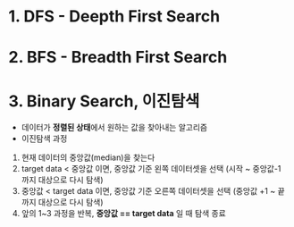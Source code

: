 # 1. DFS - Deepth First Search   

# 2. BFS - Breadth First Search   

# 3. Binary Search, 이진탐색
- 데이터가 **정렬된 상태**에서 원하는 값을 찾아내는 알고리즘
- 이진탐색 과정
1. 현재 데이터의 중앙값(median)을 찾는다
2. target data < 중앙값 이면, 중앙값 기준 왼쪽 데이터셋을 선택 (시작 ~ 중앙값-1 까지 대상으로 다시 탐색) 
3. 중앙값 < target data 이면, 중앙값 기준 오른쪽 데이터셋을 선택 (중앙값 +1 ~ 끝 까지 대상으로 다시 탐색)
4. 앞의 1~3 과정을 반복, **중앙값 == target data** 일 때 탐색 종료